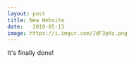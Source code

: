 ```yaml
---
layout: post
title: New Website
date:   2018-05-13
image: https://i.imgur.com/JdF3pHz.png
---
```

It's finally done!
